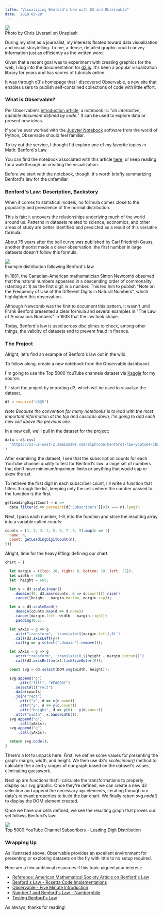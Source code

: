 ```yaml
---
title: "Visualizing Benford's Law with D3 and Observable"
date: '2019-03-29'
---
```


<div id="img-container">
<img id="stats-img" src="./images/stats.jpg">
<div class="src-container"><span class="source">Photo by Chris Liverani on Unsplash</span></div>
</div>

During my stint as a journalist, my interests floated toward data visualization and visual storytelling. To me, a dense, detailed graphic could convey information just as efficiently as the written word.

Given that a recent goal was to experiment with creating graphics for the web, I dug into the documentation for <a href="https://d3js.org/" target="_blank">d3.js</a>. It's been a popular visualization library for years and has scores of tutorials online.

It was through d3's homepage that I discovered Observable, a new site that enables users to publish self-contained collections of code with little effort.

### What is Observable?

Per Observable's <a href="https://observablehq.com/@observablehq/introduction-to-notebooks" target="_blank">introduction article</a>, a notebook is: "_an interactive, editable document defined by code._" It can be used to explore data or present new ideas.

If you've ever worked with the <a href="https://jupyter.org/" target="_blank">Jupyter Notebook</a> software from the world of Python, Observable should feel familiar.

To try out the service, I thought I'd explore one of my favorite topics in Math: Benford's Law.

You can find the notebook associated with this article <a href="https://observablehq.com/@alephnode/benfords-law-top-5000-youtube-channels-edition" target="_blank">here</a>, or keep reading for a walkthrough on creating the visualization.

Before we start with the notebook, though, it's worth briefly summarizing Benford's law for the unfamiliar.

### Benford's Law: Description, Backstory

When it comes to statistical models, no formula comes close to the popularity and prevalence of the normal distribution.

This is fair; it uncovers the relationships underlying much of the world around us. Patterns in datasets related to science, economics, and other areas of study are better identified and predicted as a result of this versatile formula.

About 75 years after the bell curve was published by Carl Friedrich Gauss, another theorist made a clever observation: the first number in large datasets doesn't follow this formula.

<div id="img-container">
<img id="benford-img" src="./images/benford_example.png">
<div class="src-container"><span class="source">Example distribution following Benford's law</span></div>
</div>

In 1881, the Canadian-American mathematician Simon Newcomb observed that the natural numbers appeared in a descending order of commonality (starting at 1) as the first digit in a number. This led him to publish "Note on the Frequency of Use of the Different Digits in Natural Numbers", which highlighted this observation.

Although Newcomb was the first to document this pattern, it wasn't until Frank Benford presented a clear formula and several examples in "The Law of Anomalous Numbers" in 1938 that the law took shape.

Today, Benford's law is used across disciplines to check, among other things, the validity of datasets and to prevent fraud in finance.

### The Project

Alright, let's find an example of Benford's law out in the wild.

To follow along, create a new notebook from the Observable dashboard.

I'm going to use the Top 5000 YouTube channels dataset via <a href="https://www.kaggle.com/mdhrumil/top-5000-youtube-channels-data-from-socialblade" target="_blank">Kaggle</a> for my source.

I'll start the project by importing d3, which will be used to visualize the dataset.

```javascript
d3 = require('d3@5')
```

_Note Because the convention for many notebooks is to lead with the most important information at the top and cascade down, I'm going to add each new cell above the previous one._

In a new cell, we'll pull in the dataset for the project:

```javascript
data = d3.csv(
  'https://s3-us-west-2.amazonaws.com/alphnode-benfords-law-youtube-channel-stats/data.csv'
)
```

After examining the dataset, I see that the subscription counts for each YouTube channel qualify to test for Benford's law: a large set of numbers that don't have minimum/maximum limits or anything that would cap or skew the set.

To retrieve the first digit in each subscriber count, I'll write a function that filters through the list, keeping only the cells where the number passed to the function is the first.

```javascript
getLeadingDigitCount = n =>
  data.filter(d => parseInt(d['Subscribers'][0]) === n).length
```

Next, I pass each number, 1-9, into the function and store the resulting array into a variable called _counts_:

```javascript
counts = [1, 2, 3, 4, 5, 6, 7, 8, 9].map(n => ({
  name: n,
  count: getLeadingDigitCount(n),
}))
```

Alright, time for the heavy lifting: defining our chart.

```javascript
chart = {

  let margin = ({top: 20, right: 0, bottom: 50, left: 35});
  let width = 900;
  let  height = 600;

  let y = d3.scaleLinear()
    .domain([0, d3.max(counts, d => d.count)]).nice()
    .range([height - margin.bottom, margin.top]);

  let x = d3.scaleBand()
    .domain(counts.map(d => d.name))
    .range([margin.left, width - margin.right])
    .padding(0.1);

  let yAxis = g => g
    .attr("transform", `translate(${margin.left},0)`)
    .call(d3.axisLeft(y))
    .call(g => g.select(".domain").remove());

  let xAxis = g => g
    .attr("transform", `translate(0,${height - margin.bottom})`)
    .call(d3.axisBottom(x).tickSizeOuter(0));

  const svg = d3.select(DOM.svg(width, height));

  svg.append("g")
      .attr("fill", "#FAE03C")
    .selectAll("rect")
    .data(counts)
    .join("rect")
      .attr("x", d => x(d.name))
      .attr("y", d => y(d.count))
      .attr("height", d => y(0) - y(d.count))
    .attr("width", x.bandwidth());
  svg.append("g")
      .call(xAxis);
  svg.append("g")
      .call(yAxis);

  return svg.node();
}
```

There's a lot to unpack here. First, we define some values for presenting the graph: margin, width, and height. We then use d3's _scaleLinear()_ method to calculate the x and y ranges of our graph based on the dataset's values, eliminating guesswork.

Next up are functions that'll calculate the transformations to properly display our svg graphic. Once they're defined, we can create a new d3 selection and append the necessary `<g>` elements, iterating through our data's relevant properties to build the bar chart. We finally return _svg.node()_ to display the DOM element created.

Once we have our cells defined, we see the resulting graph that proves our set follows Benford's law:

<div id="img-container">
<img id="benford-img" src="./images/benford-youtube.png">
<div class="src-container"><span class="source">Top 5000 YouTube Channel Subscribers - Leading Digit Distribution</span></div>
</div>

### Wrapping Up

As illustrated above, Observable provides an excellent environment for presenting or exploring datasets on the fly with little to no setup required.

Here are a few additional resources if this topic piqued your interest:

- <a href="http://www.ams.org/publicoutreach/feature-column/fcarc-newcomb" target="_blank">Reference: American Mathematical Society Article on Benford's Law</a>
- <a href="https://rosettacode.org/wiki/Benford%27s_law" target="_blank">Benford's Law - Rosetta Code Implementations</a>
- <a href="https://observablehq.com/@observablehq/five-minute-introduction" target="_blank">Observable - Five Minute Introduction</a>
- <a href="https://www.youtube.com/watch?v=XXjlR2OK1kM" target="_blank">Number 1 and Benford's Law - Numberphile</a>
- <a href="http://testingbenfordslaw.com/" target="_blank">Testing Benford's Law</a>

As always, thanks for reading!
